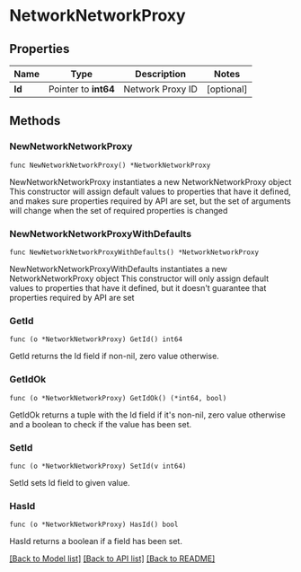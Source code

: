 # NetworkNetworkProxy

## Properties

Name | Type | Description | Notes
------------ | ------------- | ------------- | -------------
**Id** | Pointer to **int64** | Network Proxy ID | [optional] 

## Methods

### NewNetworkNetworkProxy

`func NewNetworkNetworkProxy() *NetworkNetworkProxy`

NewNetworkNetworkProxy instantiates a new NetworkNetworkProxy object
This constructor will assign default values to properties that have it defined,
and makes sure properties required by API are set, but the set of arguments
will change when the set of required properties is changed

### NewNetworkNetworkProxyWithDefaults

`func NewNetworkNetworkProxyWithDefaults() *NetworkNetworkProxy`

NewNetworkNetworkProxyWithDefaults instantiates a new NetworkNetworkProxy object
This constructor will only assign default values to properties that have it defined,
but it doesn't guarantee that properties required by API are set

### GetId

`func (o *NetworkNetworkProxy) GetId() int64`

GetId returns the Id field if non-nil, zero value otherwise.

### GetIdOk

`func (o *NetworkNetworkProxy) GetIdOk() (*int64, bool)`

GetIdOk returns a tuple with the Id field if it's non-nil, zero value otherwise
and a boolean to check if the value has been set.

### SetId

`func (o *NetworkNetworkProxy) SetId(v int64)`

SetId sets Id field to given value.

### HasId

`func (o *NetworkNetworkProxy) HasId() bool`

HasId returns a boolean if a field has been set.


[[Back to Model list]](../README.md#documentation-for-models) [[Back to API list]](../README.md#documentation-for-api-endpoints) [[Back to README]](../README.md)


